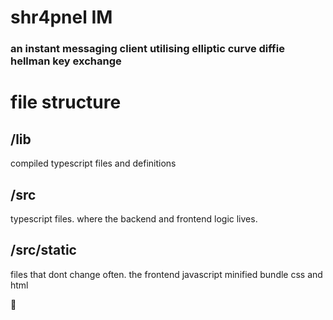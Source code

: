 # shr4pnel IM
### an instant messaging client utilising elliptic curve diffie hellman key exchange

# file structure
## /lib
compiled typescript files and definitions
## /src
typescript files. where the backend and frontend logic lives.
## /src/static
files that dont change often. the frontend javascript minified bundle css and html

🍺 